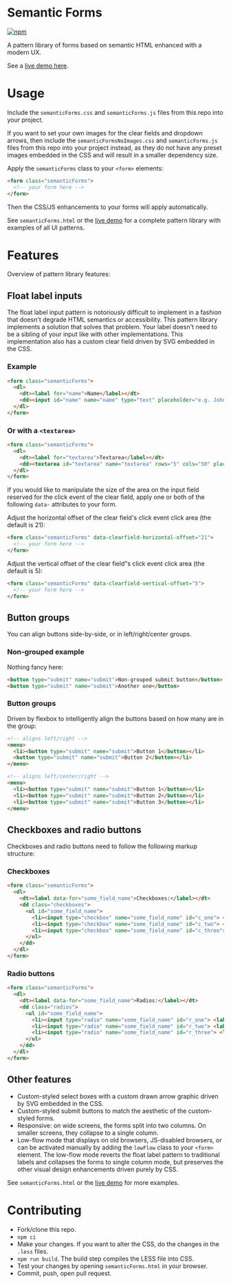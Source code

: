 # Semantic Forms

[![npm](https://img.shields.io/npm/v/semantic-forms.svg)](https://www.npmjs.com/package/semantic-forms)

A pattern library of forms based on semantic HTML enhanced with a modern UX.

See a [live demo here](https://kethinov.github.io/semanticforms/semanticForms.html).

# Usage

Include the `semanticForms.css` and `semanticForms.js` files from this repo into your project.

If you want to set your own images for the clear fields and dropdown arrows, then include the `semanticFormsNoImages.css` and `semanticForms.js` files from this repo into your project instead, as they do not have any preset images embedded in the CSS and will result in a smaller dependency size.

Apply the `semanticForms` class to your `<form>` elements:

```html
<form class="semanticForms">
  <!-- your form here -->
</form>
```

Then the CSS/JS enhancements to your forms will apply automatically.

See `semanticForms.html` or the [live demo](https://kethinov.github.io/semanticforms/semanticForms.html) for a complete pattern library with examples of all UI patterns.

# Features

Overview of pattern library features:

## Float label inputs

The float label input pattern is notoriously difficult to implement in a fashion that doesn't degrade HTML semantics or accessibility. This pattern library implements a solution that solves that problem. Your label doesn't need to be a sibling of your input like with other implementations. This implementation also has a custom clear field driven by SVG embedded in the CSS.

### Example

```html
<form class="semanticForms">
  <dl>
    <dt><label for="name">Name</label></dt>
    <dd><input id="name" name="name" type="text" placeholder="e.g. John Smith"></dd>
  </dl>
</form>
```

### Or with a `<textarea>`

```html
<form class="semanticForms">
  <dl>
    <dt><label for="textarea">Textarea</label></dt>
    <dd><textarea id="textarea" name="textarea" rows="5" cols="50" placeholder="e.g. Long string of text"></textarea></dd>
  </dl>
</form>
```

If you would like to manipulate the size of the area on the input field reserved for the click event of the clear field, apply one or both of the following `data-` attributes to your form.

Adjust the horizontal offset of the clear field's click event click area (the default is 21):

```html
<form class="semanticForms" data-clearfield-horizontal-offset="21">
  <!-- your form here -->
</form>
```

Adjust the vertical offset of the clear field"s click event click area (the default is 5):

```html
<form class="semanticForms" data-clearfield-vertical-offset="5">
  <!-- your form here -->
</form>
```

## Button groups

You can align buttons side-by-side, or in left/right/center groups.

### Non-grouped example

Nothing fancy here:

```html
<button type="submit" name="submit">Non-grouped submit button</button>
<button type="submit" name="submit">Another one</button>
```

### Button groups

Driven by flexbox to intelligently align the buttons based on how many are in the group:

```html
<!-- aligns left/right -->
<menu>
  <li><button type="submit" name="submit">Button 1</button></li>
  <button type="submit" name="submit">Button 2</button></li>
</menu>

<!-- aligns left/center/right -->
<menu>
  <li><button type="submit" name="submit">Button 1</button></li>
  <li><button type="submit" name="submit">Button 2</button></li>
  <li><button type="submit" name="submit">Button 3</button></li>
</menu>
```

## Checkboxes and radio buttons

Checkboxes and radio buttons need to follow the following markup structure:
### Checkboxes

```html
<form class="semanticForms">
  <dl>
    <dt><label data-for="some_field_name">Checkboxes:</label></dt>
    <dd class="checkboxes">
      <ul id="some_field_name">
        <li><input type="checkbox" name="some_field_name" id="c_one"> <label for="c_one">One</label></li>
        <li><input type="checkbox" name="some_field_name" id="c_two"> <label for="c_two">Two</label></li>
        <li><input type="checkbox" name="some_field_name" id="c_three"> <label for="c_three">Three</label></li>
      </ul>
    </dd>
  </dl>
</form>
```
### Radio buttons

```html
<form class="semanticForms">
  <dl>
    <dt><label data-for="some_field_name">Radios:</label></dt>
    <dd class="radios">
      <ul id="some_field_name">
        <li><input type="radio" name="some_field_name" id="r_one"> <label for="r_one">One</label></li>
        <li><input type="radio" name="some_field_name" id="r_two"> <label for="r_two">Two</label></li>
        <li><input type="radio" name="some_field_name" id="r_three"> <label for="r_three">Three</label></li>
      </ul>
    </dd>
  </dl>
</form>
```

## Other features

- Custom-styled select boxes with a custom drawn arrow graphic driven by SVG embedded in the CSS.
- Custom-styled submit buttons to match the aesthetic of the custom-styled forms.
- Responsive: on wide screens, the forms split into two columns. On smaller screens, they collapse to a single column.
- Low-flow mode that displays on old browsers, JS-disabled browsers, or can be activated manually by adding the `lowFlow` class to your `<form>` element. The low-flow mode reverts the float label pattern to traditional labels and collapses the forms to single column mode, but preserves the other visual design enhancements driven purely by CSS.

See `semanticForms.html` or the [live demo](https://kethinov.github.io/semanticforms/semanticForms.html) for more examples.

# Contributing

- Fork/clone this repo.
- `npm ci`
- Make your changes. If you want to alter the CSS, do the changes in the `.less` files.
- `npm run build`. The build step compiles the LESS file into CSS.
- Test your changes by opening `semanticForms.html` in your browser.
- Commit, push, open pull request.
